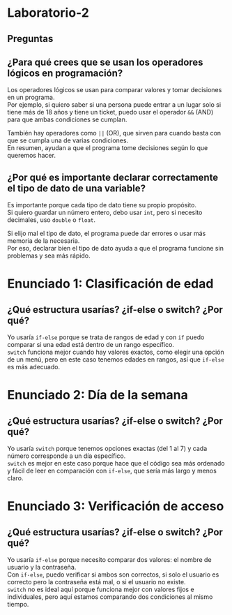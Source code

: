 # Laboratorio-2
## Preguntas
## ¿Para qué crees que se usan los operadores lógicos en programación?
Los operadores lógicos se usan para comparar valores y tomar decisiones en un programa.  
Por ejemplo, si quiero saber si una persona puede entrar a un lugar solo si tiene más de 18 años y tiene un ticket, puedo usar el operador `&&` (AND) para que ambas condiciones se cumplan.  

También hay operadores como `||` (OR), que sirven para cuando basta con que se cumpla una de varias condiciones.  
En resumen, ayudan a que el programa tome decisiones según lo que queremos hacer.

## ¿Por qué es importante declarar correctamente el tipo de dato de una variable?
Es importante porque cada tipo de dato tiene su propio propósito.  
Si quiero guardar un número entero, debo usar `int`, pero si necesito decimales, uso `double` o `float`.  

Si elijo mal el tipo de dato, el programa puede dar errores o usar más memoria de la necesaria.  
Por eso, declarar bien el tipo de dato ayuda a que el programa funcione sin problemas y sea más rápido. 

# Enunciado 1: Clasificación de edad
## ¿Qué estructura usarías? ¿if-else o switch? ¿Por qué?
Yo usaría `if-else` porque se trata de rangos de edad y con `if` puedo comparar si una edad está dentro de un rango específico.  
`switch` funciona mejor cuando hay valores exactos, como elegir una opción de un menú, pero en este caso tenemos edades en rangos, así que `if-else` es más adecuado.

# Enunciado 2: Día de la semana
## ¿Qué estructura usarías? ¿if-else o switch? ¿Por qué?
Yo usaría `switch` porque tenemos opciones exactas (del 1 al 7) y cada número corresponde a un día específico.  
`switch` es mejor en este caso porque hace que el código sea más ordenado y fácil de leer en comparación con `if-else`, que sería más largo y menos claro.

# Enunciado 3: Verificación de acceso
## ¿Qué estructura usarías? ¿if-else o switch? ¿Por qué?
Yo usaría `if-else` porque necesito comparar dos valores: el nombre de usuario y la contraseña.  
Con `if-else`, puedo verificar si ambos son correctos, si solo el usuario es correcto pero la contraseña está mal, o si el usuario no existe.  
`switch` no es ideal aquí porque funciona mejor con valores fijos e individuales, pero aquí estamos comparando dos condiciones al mismo tiempo.







